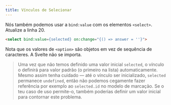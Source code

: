```yaml
---
title: Vínculos de Selecionar
---
```


Nós também podemos usar a `bind:value` com os elementos `<select>`. Atualize a linha 20.

```html
<select bind:value={selected} on:change="{() => answer = ''}">
```

Nota que os valores de `<option>` são objetos em vez de sequência de caracteres. A Svelte não se importa.

> Uma vez que não temos definido uma valor inicial `selected`, o vínculo o definirá para valor padrão (o primeiro na lista) automaticamente. Mesmo assim tenha cuidado — até o vínculo ser inicializado, `selected` permanece `undefined`, então não podemos cegamente fazer referência por exemplo ao `selected.id` no modelo de marcação. Se o teu caso de uso permite-o, também poderias definir um valor inicial para contornar este problema.
